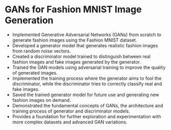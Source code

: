 # GANs for Fashion MNIST Image Generation

- Implemented Generative Adversarial Networks (GANs) from scratch to generate fashion images using the Fashion MNIST dataset.
- Developed a generator model that generates realistic fashion images from random noise vectors.
- Created a discriminator model trained to distinguish between real fashion images and fake images generated by the generator.
- Trained the GAN models using adversarial training to improve the quality of generated images.
- Implemented the training process where the generator aims to fool the discriminator, while the discriminator tries to correctly classify real and fake images.
- Saved the trained generator model for future use and generating new fashion images on demand.
- Demonstrated the fundamental concepts of GANs, the architecture and training process of generator and discriminator models.
- Provides a foundation for further exploration and experimentation with more complex datasets and advanced GAN variations.
